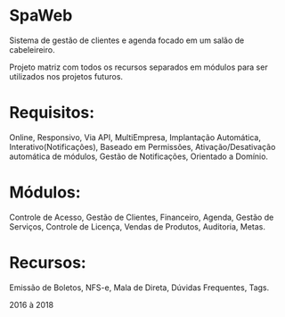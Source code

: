 # SpaWeb
Sistema de gestão de clientes e agenda focado em um salão de cabeleireiro.

Projeto matriz com todos os recursos separados em módulos para ser utilizados nos projetos futuros.

# Requisitos: 
  Online, Responsivo, Via API, MultiEmpresa, Implantação Automática, Interativo(Notificações), Baseado em Permissões, Ativação/Desativação automática de módulos, Gestão de Notificações, Orientado a Domínio.

# Módulos: 
  Controle de Acesso, Gestão de Clientes, Financeiro, Agenda, Gestão de Serviços, Controle de Licença, Vendas de Produtos, Auditoria, Metas.

# Recursos:
  Emissão de Boletos, NFS-e, Mala de Direta, Dúvidas Frequentes, Tags.
  
  
  2016 à 2018
